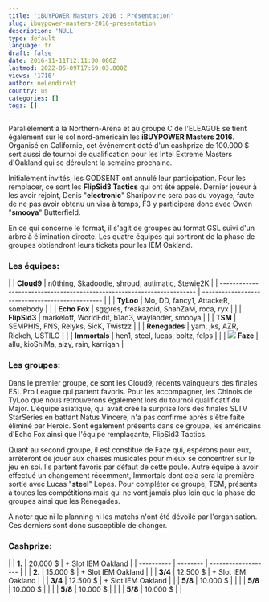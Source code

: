 ```yaml
---
title: 'iBUYPOWER Masters 2016 : Présentation'
slug: ibuypower-masters-2016-presentation
description: 'NULL'
type: default
language: fr
draft: false
date: 2016-11-11T12:11:00.000Z
lastmod: 2022-05-09T17:59:03.000Z
views: '1710'
author: neLendirekt
country: us
categories: []
tags: []
---
```

Parallèlement à la Northern-Arena et au groupe C de l'ELEAGUE se tient également sur le sol nord-américain les **iBUYPOWER Masters 2016**. Organisé en Californie, cet événement doté d'un cashprize de 100.000 $ sert aussi de tournoi de qualification pour les Intel Extreme Masters d'Oakland qui se déroulent la semaine prochaine.   
  
Initialement invités, les GODSENT ont annulé leur participation. Pour les remplacer, ce sont les **FlipSid3 Tactics** qui ont été appelé. Dernier joueur à les avoir rejoint, Denis "**electronic**" Sharipov ne sera pas du voyage, faute de ne pas avoir obtenu un visa à temps, F3 y participera donc avec Owen "**smooya**" Butterfield.   
  
En ce qui concerne le format, il s'agit de groupes au format GSL suivi d'un arbre à élimination directe. Les quatre équipes qui sortiront de la phase de groupes obtiendront leurs tickets pour les IEM Oakland. 

### **Les équipes:**

| |  **Cloud9**                                                          | n0thing, Skadoodle, shroud, autimatic, Stewie2K |
| ---------------------------------------------------------------------- | ----------------------------------------------- |
| |  **TyLoo**                                                           | Mo, DD, fancy1, AttackeR, somebody              |
| |  **Echo Fox**                                                        | sg@res, freakazoid, ShahZaM, roca, ryx          |
| |  **FlipSid3**                                                        | markeloff, WorldEdit, b1ad3, waylander, smooya  |
| |  **TSM**                                                             | SEMPHIS, FNS, Relyks, SicK, Twistzz             |
| |  **Renegades**                                                       | yam, jks, AZR, Rickeh, USTILO                   |
| |  **Immortals**                                                       | hen1, steel, lucas, boltz, felps                |
| |  ![](/storage/countries/flag/europe_flag_580d21b984714.gif) **Faze** | allu, kioShiMa, aizy, rain, karrigan            |

### **Les groupes:**

Dans le premier groupe, ce sont les Cloud9, récents vainqueurs des finales ESL Pro League qui partent favoris. Pour les accompagner, les Chinois de TyLoo que nous retrouverons également lors du tournoi qualificatif du Major. L'équipe asiatique, qui avait créé la surprise lors des finales SLTV StarSeries en battant Natus Vincere, n'a pas confirmé après s'être faite éliminé par Heroic. Sont également présents dans ce groupe, les américains d'Echo Fox ainsi que l'équipe remplaçante, FlipSid3 Tactics.  
  
Quant au second groupe, il est constitué de Faze qui, espérons pour eux, arrêteront de jouer aux chaises musicales pour mieux se concentrer sur le jeu en soi. Ils partent favoris par défaut de cette poule. Autre équipe à avoir effectué un changement récemment, Immortals dont cela sera la première sortie avec Lucas "**steel**" Lopes. Pour compléter ce groupe, TSM, présents à toutes les compétitions mais qui ne vont jamais plus loin que la phase de groupes ainsi que les Renegades.  
  
A noter que ni le planning ni les matchs n'ont été dévoilé par l'organisation. Ces derniers sont donc susceptible de changer.  

### Cashprize:

| |  **1.**  | 20.000 $ | \+ Slot IEM Oakland |
| ---------- | -------- | ------------------- |
| |  **2\.** | 15.000 $ | \+ Slot IEM Oakland |
| |  **3/4** | 12.500 $ | \+ Slot IEM Oakland |
| |  **3/4** | 12.500 $ | \+ Slot IEM Oakland |
| |  **5/8** | 10.000 $ |                     |
| |  **5/8** | 10.000 $ |                     |
| |  **5/8** | 10.000 $ |                     |
| |  **5/8** | 10.000 $ |                     |
